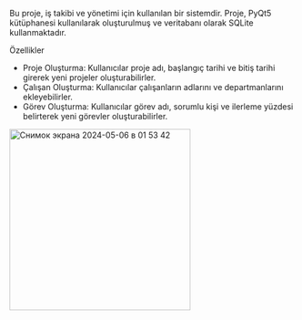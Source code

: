 Bu proje, iş takibi ve yönetimi için kullanılan bir sistemdir. Proje, PyQt5 kütüphanesi kullanılarak oluşturulmuş ve veritabanı olarak SQLite kullanmaktadır.

Özellikler
- Proje Oluşturma: Kullanıcılar proje adı, başlangıç tarihi ve bitiş tarihi girerek yeni projeler oluşturabilirler.
- Çalışan Oluşturma: Kullanıcılar çalışanların adlarını ve departmanlarını ekleyebilirler.
- Görev Oluşturma: Kullanıcılar görev adı, sorumlu kişi ve ilerleme yüzdesi belirterek yeni görevler oluşturabilirler.
<img width="318" alt="Снимок экрана 2024-05-06 в 01 53 42" src="https://github.com/Munavvarbegim/proje14/assets/168825452/ee881e96-41b7-43e1-a854-e7805001f7fa">
